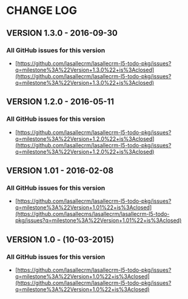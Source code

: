# CHANGE LOG

## VERSION 1.3.0 - 2016-09-30

### All GitHub issues for this version
* [https://github.com/lasallecrm/lasallecrm-l5-todo-pkg/issues?q=milestone%3A%22Version+1.3.0%22+is%3Aclosed](https://github.com/lasallecrm/lasallecrm-l5-todo-pkg/issues?q=milestone%3A%22Version+1.3.0%22+is%3Aclosed)

## VERSION 1.2.0 - 2016-05-11

### All GitHub issues for this version
* [https://github.com/lasallecrm/lasallecrm-l5-todo-pkg/issues?q=milestone%3A%22Version+1.2.0%22+is%3Aclosed](https://github.com/lasallecrm/lasallecrm-l5-todo-pkg/issues?q=milestone%3A%22Version+1.2.0%22+is%3Aclosed)

## VERSION 1.01 - 2016-02-08

### All GitHub issues for this version
* [https://github.com/lasallecrm/lasallecrm-l5-todo-pkg/issues?q=milestone%3A%22Version+1.01%22+is%3Aclosed](https://github.com/lasallecms/lasallecrm/lasallecrm-l5-todo-pkg/issues?q=milestone%3A%22Version+1.01%22+is%3Aclosed)

## VERSION 1.0 - (10-03-2015)

### All GitHub issues for this version
* [https://github.com/lasallecrm/lasallecrm-l5-todo-pkg/issues?q=milestone%3A%22Version+1.0%22+is%3Aclosed](https://github.com/lasallecrm/lasallecrm-l5-todo-pkg/issues?q=milestone%3A%22Version+1.0%22+is%3Aclosed)






